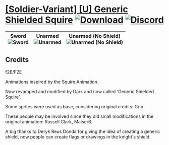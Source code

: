 # [\[Soldier-Variant\] \[U\] Generic Shielded Squire](https://github.com/Klokinator/FE-Repo/tree/main/Battle%20Animations/Infantry%20-%20(Lnc)%20Soldiers,%20Halberdiers/%5BSoldier-Variant%5D%20%5BU%5D%20Generic%20Shielded%20Squire) [![Download](https://img.shields.io/badge/Download--red?style=social&logo=github)](https://minhaskamal.github.io/DownGit/#/home?url=https://github.com/Klokinator/FE-Repo/tree/main/Battle%20Animations/Infantry%20-%20(Lnc)%20Soldiers,%20Halberdiers/%5BSoldier-Variant%5D%20%5BU%5D%20Generic%20Shielded%20Squire) [![Discord](https://img.shields.io/badge/Discord--blue?style=social&logo=discord)](https://discord.gg/C7VNGnyTPA)

| <b>Sword</b><br/><img alt="Sword" src="https://raw.githubusercontent.com/Klokinator/FE-Repo/main/Battle%20Animations/Infantry%20-%20(Lnc)%20Soldiers,%20Halberdiers/%5BSoldier-Variant%5D%20%5BU%5D%20Generic%20Shielded%20Squire/1.%20Sword/Sword.gif"/> | <b>Unarmed</b><br/><img alt="Unarmed" src="https://raw.githubusercontent.com/Klokinator/FE-Repo/main/Battle%20Animations/Infantry%20-%20(Lnc)%20Soldiers,%20Halberdiers/%5BSoldier-Variant%5D%20%5BU%5D%20Generic%20Shielded%20Squire/8.%20Unarmed/Unarmed.gif"/> | <b>Unarmed (No Shield)</b><br/><img alt="Unarmed (No Shield)" src="https://raw.githubusercontent.com/Klokinator/FE-Repo/main/Battle%20Animations/Infantry%20-%20(Lnc)%20Soldiers,%20Halberdiers/%5BSoldier-Variant%5D%20%5BU%5D%20Generic%20Shielded%20Squire/8.%20Unarmed%20(No%20Shield)/Unarmed.gif"/> |
| :---: | :---: | :---: |

## Credits

f2E/F2E

Animations inspired by the Squire Animation.

Now revamped and modified by Dark and now called 'Generic Shielded Squire'.

Some sprites were used as base, considering original credits: Grin.

These people may be involved since they did small modifications in the original animation: Russell Clark, Maiser6.

A big thanks to Deryk Reus Donda for giving the idea of creating a generic shield, now people can create flags or drawings in the knight's shield.




